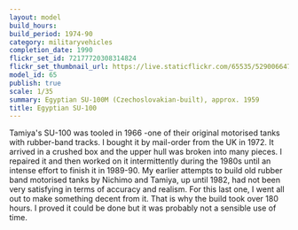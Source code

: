 ```yaml
---
layout: model
build_hours: 
build_period: 1974-90
category: militaryvehicles
completion_date: 1990
flickr_set_id: 72177720308314824
flickr_set_thumbnail_url: https://live.staticflickr.com/65535/52900664757_0ce3533cb8_m.jpg
model_id: 65
publish: true
scale: 1/35
summary: Egyptian SU-100M (Czechoslovakian-built), approx. 1959
title: Egyptian SU-100
---
```


Tamiya's SU-100 was tooled in 1966 -one of their original motorised tanks with rubber-band tracks. I bought it by mail-order from the UK in 1972. It arrived in a crushed box and the upper hull was broken into many pieces. I repaired it and then worked on it intermittently during the 1980s until an intense effort to finish it in 1989-90. My earlier attempts to build old rubber band motorised tanks by Nichimo and Tamiya, up until 1982, had not been very satisfying in terms of accuracy and realism. For this last one, I went all out to make something decent from it. That is why the build took over 180 hours. I proved it could be done but it was probably not a sensible use of time.
